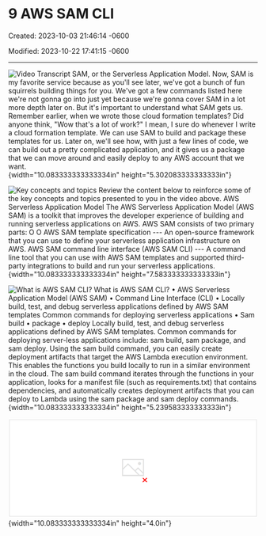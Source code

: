 # 9 AWS SAM CLI

Created: 2023-10-03 21:46:14 -0600

Modified: 2023-10-22 17:41:15 -0600

---

![Video Transcript SAM, or the Serverless Application Model. Now, SAM is my favorite service because as you'll see later, we've got a bunch of fun squirrels building things for you. We've got a few commands listed here we're not gonna go into just yet because we're gonna cover SAM in a lot more depth later on. But it's important to understand what SAM gets us. Remember earlier, when we wrote those cloud formation templates? Did anyone think, "Wow that's a lot of work?" I mean, I sure do whenever I write a cloud formation template. We can use SAM to build and package these templates for us. Later on, we'll see how, with just a few lines of code, we can build out a pretty complicated application, and it gives us a package that we can move around and easily deploy to any AWS account that we want. ](../../../media/AWS-DevOps-Module-3-9-AWS-SAM-CLI-image1.png){width="10.083333333333334in" height="5.302083333333333in"}



![Key concepts and topics Review the content below to reinforce some of the key concepts and topics presented to you in the video above. AWS Serverless Application Model The AWS Serverless Application Model (AWS SAM) is a toolkit that improves the developer experience of building and running serverless applications on AWS. AWS SAM consists of two primary parts: O O AWS SAM template specification --- An open-source framework that you can use to define your serverless application infrastructure on AWS. AWS SAM command line interface (AWS SAM CLI) --- A command line tool that you can use with AWS SAM templates and supported third-party integrations to build and run your serverless applications. ](../../../media/AWS-DevOps-Module-3-9-AWS-SAM-CLI-image2.png){width="10.083333333333334in" height="7.583333333333333in"}



![What is AWS SAM CLI? What is AWS SAM CLI? • AWS Serverless Application Model (AWS SAM) • Command Line Interface (CLI) • Locally build, test, and debug serverless applications defined by AWS SAM templates Common commands for deploying serverless applications • Sam build • package • deploy Locally build, test, and debug serverless applications defined by AWS SAM templates. Common commands for deploying server-less applications include: sam build, sam package, and sam deploy. Using the sam build command, you can easily create deployment artifacts that target the AWS Lambda execution environment. This enables the functions you build locally to run in a similar environment in the cloud. The sam build command iterates through the functions in your application, looks for a manifest file (such as requirements.txt) that contains dependencies, and automatically creates deployment artifacts that you can deploy to Lambda using the sam package and sam deploy commands. ](../../../media/AWS-DevOps-Module-3-9-AWS-SAM-CLI-image3.png){width="10.083333333333334in" height="5.239583333333333in"}



![e you new to serverless? We recommend a basic understanding of the following topics: Event-driven architecture • Infrastructure as Code (laC) • Serverless technologies To learn more, see Serverless concepts. ](../../../media/AWS-DevOps-Module-3-9-AWS-SAM-CLI-image4.png){width="10.083333333333334in" height="4.0in"}






